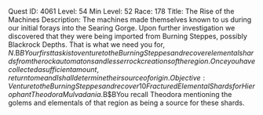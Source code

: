 Quest ID: 4061
Level: 54
Min Level: 52
Race: 178
Title: The Rise of the Machines
Description: The machines made themselves known to us during our initial forays into the Searing Gorge. Upon further investigation we discovered that they were being imported from Burning Steppes, possibly Blackrock Depths. That is what we need you for, $N.$B$BYour first task is to venture to the Burning Steppes and recover elemental shards from the rock automatons and lesser rock creations of the region. Once you have collected a sufficient amount, return to me and I shall determine their source of origin.
Objective: Venture to the Burning Steppes and recover 10 Fractured Elemental Shards for Hierophant Theodora Mulvadania.$B$BYou recall Theodora mentioning the golems and elementals of that region as being a source for these shards.
